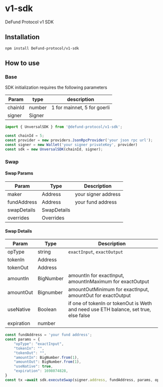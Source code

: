 # v1-sdk
 DeFund Protocol v1 SDK

## Installation
```shell
npm install DeFund-protocol/v1-sdk
```

## How to use

### Base

SDK initialization requires the following parameters

| Param   | type   | description                 |
| ------- | ------ | --------------------------- |
| chainId | number | 1 for mainnet, 5 for goerli |
| signer  | Signer |                             |

```typescript
import { UnversalSDK } from '@defund-protocol/v1-sdk';

const chainId = 5;
const provider = new providers.JsonRpcProvider('your json rpc url');
const signer = new Wallet('your signer privateKey', provider)
const sdk = new UnversalSDK(chainId, signer);
```

### Swap

#### Swap Params
| Param       | Type       | Description         |
| ----------- | ---------- | ------------------- |
| maker       | Address    | your signer address |
| fundAddress | Address    | your fund address   |
| swapDetails  | SwapDetails |                     |
| overrides   | Overrides  |                     |

#### Swap Details
|Param|Type|Description|
|----|----|----|
|opType|string|`exactInput`, `exactOutput`|
|tokenIn|Address||
|tokenOut|Address||
|amountIn|BigNumber|amountIn for exactInput, amountInMaximum for exactOutput|
|amountOut|Bignumber|amountOutMinimum for exactInput, amountOut for exactOutput|
|useNative|Boolean|if one of tokenIn or tokenOut is Weth and need use ETH balance, set true, else false|
|expiration|number||

```typescript
const fundAddress = 'your fund address';
const params = {
    "opType": "exactInput",
    "tokenIn": "",
    "tokenOut": "",
    "amountIn": BigNumber.from(1),
    "amountOut": BigNumber.from(1),
    "useNative": true,
    "expiration": 1698074828,
}
const tx =await sdk.executeSwap(signer.address, fundAddress, params, options);
```